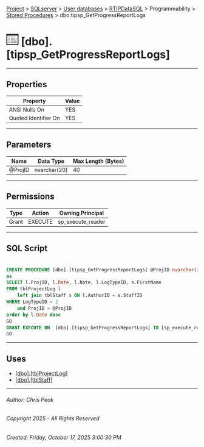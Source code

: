 #### 

[Project](../../../../../index.md) > [SQLserver](../../../../index.md) > [User databases](../../../index.md) > [RTIPDataSQL](../../index.md) > Programmability > [Stored Procedures](Stored_Procedures.md) > dbo.tipsp_GetProgressReportLogs

# ![Stored Procedures](../../../../../Images/StoredProcedure32.png) [dbo].[tipsp_GetProgressReportLogs]

---

## <a name="#properties"></a>Properties

| Property | Value |
|---|---|
| ANSI Nulls On | YES |
| Quoted Identifier On | YES |


---

## <a name="#parameters"></a>Parameters

| Name | Data Type | Max Length (Bytes) |
|---|---|---|
| @ProjID | nvarchar(20) | 40 |


---

## <a name="#permissions"></a>Permissions

| Type | Action | Owning Principal |
|---|---|---|
| Grant | EXECUTE | sp_execute_reader |


---

## <a name="#sqlscript"></a>SQL Script

```sql

CREATE PROCEDURE [dbo].[tipsp_GetProgressReportLogs] @ProjID nvarchar(20)
as
SELECT l.ProjID, l.Date, l.Note, l.LogTypeID, s.FirstName
FROM tblProjectLog l
	left join tblStaff s ON l.AuthorID = s.StaffID
WHERE LogTypeID = 2
	and ProjID = @ProjID
order by l.Date desc
GO
GRANT EXECUTE ON  [dbo].[tipsp_GetProgressReportLogs] TO [sp_execute_reader]
GO

```


---

## <a name="#uses"></a>Uses

* [[dbo].[tblProjectLog]](../../Tables/dbo_tblProjectLog.md)
* [[dbo].[tblStaff]](../../Tables/dbo_tblStaff.md)


---

###### Author:  Chris Peak

###### Copyright 2025 - All Rights Reserved

###### Created: Friday, October 17, 2025 3:00:30 PM

